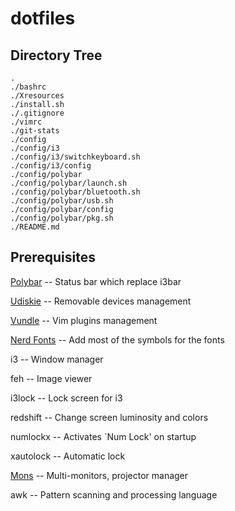 # dotfiles

## Directory Tree
```
.
./bashrc
./Xresources
./install.sh
./.gitignore
./vimrc
./git-stats
./config
./config/i3
./config/i3/switchkeyboard.sh
./config/i3/config
./config/polybar
./config/polybar/launch.sh
./config/polybar/bluetooth.sh
./config/polybar/usb.sh
./config/polybar/config
./config/polybar/pkg.sh
./README.md
```
## Prerequisites

[Polybar](https://github.com/jaagr/polybar) -- Status bar which replace i3bar

[Udiskie](https://github.com/coldfix/udiskie) -- Removable devices management

[Vundle](https://github.com/VundleVim/Vundle.vim) -- Vim plugins management

[Nerd Fonts](https://github.com/ryanoasis/nerd-fonts) -- Add most of the symbols for the fonts

i3 -- Window manager

feh -- Image viewer

i3lock -- Lock screen for i3

redshift -- Change screen luminosity and colors

numlockx -- Activates `Num Lock' on startup

xautolock -- Automatic lock

[Mons](https://github.com/Ventto/mons) -- Multi-monitors, projector manager

awk -- Pattern scanning and processing language
